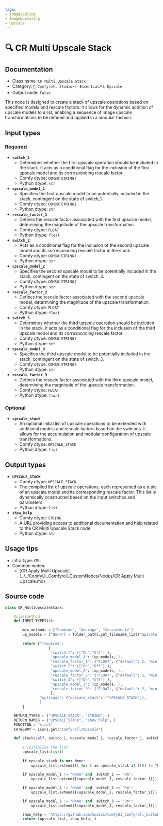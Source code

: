 ```yaml
---
tags:
- ImageScaling
- ImageUpscaling
- Upscale
---
```


# 🔍 CR Multi Upscale Stack
## Documentation
- Class name: `CR Multi Upscale Stack`
- Category: `🧩 Comfyroll Studio/✨ Essential/🔍 Upscale`
- Output node: `False`

This node is designed to create a stack of upscale operations based on specified models and rescale factors. It allows for the dynamic addition of upscale models to a list, enabling a sequence of image upscale transformations to be defined and applied in a modular fashion.
## Input types
### Required
- **`switch_1`**
    - Determines whether the first upscale operation should be included in the stack. It acts as a conditional flag for the inclusion of the first upscale model and its corresponding rescale factor.
    - Comfy dtype: `COMBO[STRING]`
    - Python dtype: `str`
- **`upscale_model_1`**
    - Specifies the first upscale model to be potentially included in the stack, contingent on the state of switch_1.
    - Comfy dtype: `COMBO[STRING]`
    - Python dtype: `str`
- **`rescale_factor_1`**
    - Defines the rescale factor associated with the first upscale model, determining the magnitude of the upscale transformation.
    - Comfy dtype: `FLOAT`
    - Python dtype: `float`
- **`switch_2`**
    - Acts as a conditional flag for the inclusion of the second upscale model and its corresponding rescale factor in the stack.
    - Comfy dtype: `COMBO[STRING]`
    - Python dtype: `str`
- **`upscale_model_2`**
    - Specifies the second upscale model to be potentially included in the stack, contingent on the state of switch_2.
    - Comfy dtype: `COMBO[STRING]`
    - Python dtype: `str`
- **`rescale_factor_2`**
    - Defines the rescale factor associated with the second upscale model, determining the magnitude of the upscale transformation.
    - Comfy dtype: `FLOAT`
    - Python dtype: `float`
- **`switch_3`**
    - Determines whether the third upscale operation should be included in the stack. It acts as a conditional flag for the inclusion of the third upscale model and its corresponding rescale factor.
    - Comfy dtype: `COMBO[STRING]`
    - Python dtype: `str`
- **`upscale_model_3`**
    - Specifies the third upscale model to be potentially included in the stack, contingent on the state of switch_3.
    - Comfy dtype: `COMBO[STRING]`
    - Python dtype: `str`
- **`rescale_factor_3`**
    - Defines the rescale factor associated with the third upscale model, determining the magnitude of the upscale transformation.
    - Comfy dtype: `FLOAT`
    - Python dtype: `float`
### Optional
- **`upscale_stack`**
    - An optional initial list of upscale operations to be extended with additional models and rescale factors based on the switches. It allows for the accumulation and modular configuration of upscale transformations.
    - Comfy dtype: `UPSCALE_STACK`
    - Python dtype: `list`
## Output types
- **`UPSCALE_STACK`**
    - Comfy dtype: `UPSCALE_STACK`
    - The compiled list of upscale operations, each represented as a tuple of an upscale model and its corresponding rescale factor. This list is dynamically constructed based on the input switches and parameters.
    - Python dtype: `list`
- **`show_help`**
    - Comfy dtype: `STRING`
    - A URL providing access to additional documentation and help related to the CR Multi Upscale Stack node.
    - Python dtype: `str`
## Usage tips
- Infra type: `CPU`
- Common nodes:
    - [CR Apply Multi Upscale](../../ComfyUI_Comfyroll_CustomNodes/Nodes/CR Apply Multi Upscale.md)



## Source code
```python
class CR_MultiUpscaleStack:

    @classmethod
    def INPUT_TYPES(s):
    
        mix_methods = ["Combine", "Average", "Concatenate"]
        up_models = ["None"] + folder_paths.get_filename_list("upscale_models")
        
        return {"required":
                    {
                     "switch_1": (["On","Off"],),              
                     "upscale_model_1": (up_models, ),
                     "rescale_factor_1": ("FLOAT", {"default": 2, "min": 0.01, "max": 16.0, "step": 0.01}),
                     "switch_2": (["On","Off"],),                          
                     "upscale_model_2": (up_models, ),
                     "rescale_factor_2": ("FLOAT", {"default": 2, "min": 0.01, "max": 16.0, "step": 0.01}),
                     "switch_3": (["On","Off"],),                        
                     "upscale_model_3": (up_models, ),
                     "rescale_factor_3": ("FLOAT", {"default": 2, "min": 0.01, "max": 16.0, "step": 0.01}),
                     },
                "optional": {"upscale_stack": ("UPSCALE_STACK",),
                }
        }

    RETURN_TYPES = ("UPSCALE_STACK", "STRING", )
    RETURN_NAMES = ("UPSCALE_STACK", "show_help", )
    FUNCTION = "stack"
    CATEGORY = icons.get("Comfyroll/Upscale")
    
    def stack(self, switch_1, upscale_model_1, rescale_factor_1, switch_2, upscale_model_2, rescale_factor_2, switch_3, upscale_model_3, rescale_factor_3, upscale_stack=None):
    
        # Initialise the list
        upscale_list=list()
        
        if upscale_stack is not None:
            upscale_list.extend([l for l in upscale_stack if l[0] != "None"])
        
        if upscale_model_1 != "None" and  switch_1 == "On":
            upscale_list.extend([(upscale_model_1, rescale_factor_1)]),

        if upscale_model_2 != "None" and  switch_2 == "On":
            upscale_list.extend([(upscale_model_2, rescale_factor_2)]),

        if upscale_model_3 != "None" and  switch_3 == "On":
            upscale_list.extend([(upscale_model_3, rescale_factor_3)]),

        show_help = "https://github.com/Suzie1/ComfyUI_Comfyroll_CustomNodes/wiki/Upscale-Nodes#cr-multi-upscale-stack"
        return (upscale_list, show_help, )

```
